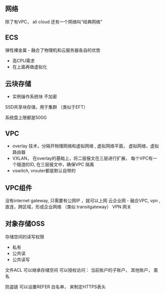 ## 网络

除了有VPC， ali cloud 还有一个网络叫“经典网络”

## ECS
弹性裸金属 - 融合了物理机和云服务器各自的优势
* 高CPU需求
* 在上面再做虚拟化

## 云块存储
* 实例操作系统块 不加密

SSD共享块存储，用于集群 （类似于EFT）

系统盘上限都是500G

## VPC
* overlay 技术，分隔开物理网络和虚拟网络 , 虚拟网络平面， 虚拟网络，虚拟路由器
* VXLAN， 在overlay的基础上，将二层报文在三层进行扩展， 每个VPC有一个隧道的ID, 在三层报文中，确保VPC 隔离
* vswitch, vrouter都是默认自带的

## VPC组件
没有internet gateway, 只需要有公网IP ，就可以上网
云企业网 - 融合VPC, vpn , 直连，跨区域，形成企业网络 （类似 transitgateway）
VPN 网关

## 对象存储OSS

存储空间的读写权限
* 私有
* 公共读
* 公共读写

文件ACL 可以继承存储空间
可以授权访问： 当前账户的子账户， 其他账户， 匿名

防盗链
可以设置REFER 白名单， 来制定HTTPS表头